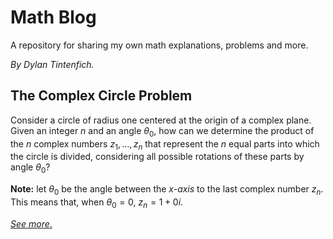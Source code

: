 # Math Blog

A repository for sharing my own math explanations, problems and more.

_By Dylan Tintenfich._


## The Complex Circle Problem

Consider a circle of radius one centered at the origin of a complex plane. Given an integer $n$ and an angle $\theta_0$, how can we determine the product of the $n$ complex numbers $z_1, \dots, z_{n}$ that represent the $n$ equal parts into which the circle is divided, considering all possible rotations of these parts by angle $\theta_0$?

**Note:** let $\theta_0$ be the angle between the *x-axis* to the last complex number $z_{n}$. This means that, when $\theta_0 = 0$, $z_{n} = 1 + 0i$.

[_See more_.](./complex_circle_problem/complex_circle.ipynb)
